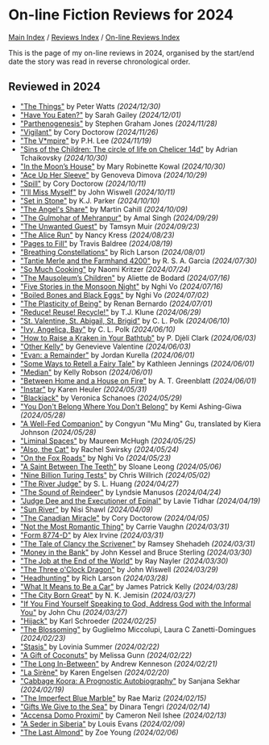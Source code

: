# On-line Fiction Reviews for 2024

[Main Index](../../../README.md) / [Reviews Index](../../README.md) / [On-line Reviews Index](../README.md)

This is the page of my on-line reviews in 2024, organised by the start/end date the story was read in reverse chronological order.

## Reviewed in 2024

- ["The Things"](20241230-Things.md) by Peter Watts *(2024/12/30)*
- ["Have You Eaten?"](20241201-HaveYouEaten.md) by Sarah Gailey *(2024/12/01)*
- ["Parthenogenesis"](20241128-Parthenogenesis.md) by Stephen Graham Jones *(2024/11/28)*
- ["Vigilant"](20241126-Vigilant.md) by Cory Doctorow *(2024/11/26)*
- ["The V\*mpire"](20241119-Vmpire.md) by P.H. Lee *(2024/11/19)*
- ["Sins of the Children: The circle of life on Chelicer 14d"](20241030-SinsChildren.md) by Adrian Tchaikovsky *(2024/10/30)*
- ["In the Moon’s House"](20241030-InMoonHouse.md) by Mary Robinette Kowal *(2024/10/30)*
- ["Ace Up Her Sleeve"](20241029-AceUpHerSleeve.md) by Genoveva Dimova *(2024/10/29)*
- ["Spill"](20241011-Spill.md) by Cory Doctorow *(2024/10/11)*
- ["I’ll Miss Myself"](20241011-IMissMyself.md) by John Wiswell *(2024/10/11)*
- ["Set in Stone"](20241010-SetStone.md) by K.J. Parker *(2024/10/10)*
- ["The Angel's Share"](20241009-AngelShare.md) by Martin Cahill *(2024/10/09)*
- ["The Gulmohar of Mehranpur"](20240929-GulmoharMehranpur.md) by Amal Singh *(2024/09/29)*
- ["The Unwanted Guest"](20240923-UnwantedGuest.md) by Tamsyn Muir *(2024/09/23)*
- ["The Alice Run"](20240823-AliceRun.md) by Nancy Kress *(2024/08/23)*
- ["Pages to Fill"](20240819-PagesToFill.md) by Travis Baldree *(2024/08/19)*
- ["Breathing Constellations"](20240801-BreathingConstellations.md) by Rich Larson *(2024/08/01)*
- ["Tantie Merle and the Farmhand 4200"](20240730-TantieMerleFarmhand4200.md) by R. S. A. Garcia *(2024/07/30)*
- ["So Much Cooking"](20240724-SoMuchCooking.md) by Naomi Kritzer *(2024/07/24)*
- ["The Mausoleum’s Children"](20240716-MausoleumChildren.md) by Aliette de Bodard *(2024/07/16)*
- ["Five Stories in the Monsoon Night"](20240716-FiveStoriesMoonsoonNight.md) by Nghi Vo *(2024/07/16)*
- ["Boiled Bones and Black Eggs"](20240702-BoiledBonesBlackEggs.md) by Nghi Vo *(2024/07/02)*
- ["The Plasticity of Being"](20240701-PlaticityBeing.md) by Renan Bernardo *(2024/07/01)*
- ["Reduce! Reuse! Recycle!"](20240629-ReduceReuseRecycle.md) by T.J. Klune *(2024/06/29)*
- ["St. Valentine, St. Abigail, St. Brigid"](20240610-ValentineAbigailBrigid.md) by C. L. Polk *(2024/06/10)*
- ["Ivy, Angelica, Bay"](20240610-IvyAngelicaBay.md) by C. L. Polk *(2024/06/10)*
- ["How to Raise a Kraken in Your Bathtub"](20240603-RaiseKrakenBathtub.md) by P. Djèlí Clark *(2024/06/03)*
- ["Other Kelly"](20240603-OtherKelly.md) by Genevieve Valentine *(2024/06/03)*
- ["Evan: a Remainder"](20240601-EvanRemainder.md) by Jordan Kurella *(2024/06/01)*
- ["Some Ways to Retell a Fairy Tale"](20240601-WaysRetellFairyTale.md) by Kathleen Jennings *(2024/06/01)*
- ["Median"](20240601-Median.md) by Kelly Robson *(2024/06/01)*
- ["Between Home and a House on Fire"](20240601-BetweenHomeHouseFire.md) by A. T. Greenblatt *(2024/06/01)*
- ["Instar"](20240531-Instar.md) by Karen Heuler *(2024/05/31)*
- ["Blackjack"](20240529-Blackjack.md) by Veronica Schanoes *(2024/05/29)*
- ["You Don't Belong Where You Don't Belong"](20240528-YouDontBelong.md) by Kemi Ashing-Giwa *(2024/05/28)*
- ["A Well-Fed Companion"](20240528-WellFedCompanion.md) by Congyun "Mu Ming" Gu, translated by Kiera Johnson *(2024/05/28)*
- ["Liminal Spaces"](20240525-LiminalSpaces.md) by Maureen McHugh *(2024/05/25)*
- ["Also, the Cat"](20240524-AlsoTheCat.md) by Rachel Swirsky *(2024/05/24)*
- ["On the Fox Roads"](20240523-FoxRoads.md) by Nghi Vo *(2024/05/23)*
- ["A Saint Between The Teeth"](20240506-SaintBetweenTeeth.md) by Sloane Leong *(2024/05/06)*
- ["Nine Billion Turing Tests"](20240502-NineBillionTuringTests.md) by Chris Willrich *(2024/05/02)*
- ["The River Judge"](20240427-RiverJudge.md) by S. L. Huang *(2024/04/27)*
- ["The Sound of Reindeer"](20240424-SoundReindeer.md) by Lyndsie Manusos *(2024/04/24)*
- ["Judge Dee and the Executioner of Epinal"](20240419-JudgeDeeExecutionerEpinal.md) by Lavie Tidhar *(2024/04/19)*
- ["Sun River"](20240409-SunRiver.md) by Nisi Shawl *(2024/04/09)*
- ["The Canadian Miracle"](20240405-CanadianMiracle.md) by Cory Doctorow *(2024/04/05)*
- ["Not the Most Romantic Thing"](20240331-NotMostRomanticThing.md) by Carrie Vaughn *(2024/03/31)*
- ["Form 8774-D"](20240331-Form8774D.md) by Alex Irvine *(2024/03/31)*
- ["The Tale of Clancy the Scrivener"](20240331-ClancyScrivener.md) by Ramsey Shehadeh *(2024/03/31)*
- ["Money in the Bank"](20240330-MoneyBank.md) by John Kessel and Bruce Sterling *(2024/03/30)*
- ["The Job at the End of the World"](20240330-JobEndWorld.md) by Ray Nayler *(2024/03/30)*
- ["The Three o'Clock Dragon"](20240329-ThreeOClockDragon.md) by John Wiswell *(2024/03/29)*
- ["Headhunting"](20240328-Headhunting.md) by Rich Larson *(2024/03/28)*
- ["What It Means to Be a Car"](20240328-MeansToBeACar.md) by James Patrick Kelly *(2024/03/28)*
- ["The City Born Great"](20240327-CityBornGreat.md) by N. K. Jemisin *(2024/03/27)*
- ["If You Find Yourself Speaking to God, Address God with the Informal You"](20240327-SpeakingToGodInformalYou.md) by John Chu *(2024/03/27)*
- ["Hijack"](20240225-Hijack.md) by Karl Schroeder *(2024/02/25)*
- ["The Blossoming"](20240223-Blossoming.md) by Guglielmo Miccolupi, Laura C Zanetti-Domingues *(2024/02/23)*
- ["Stasis"](20240222-Statis.md) by Lovinia Summer *(2024/02/22)*
- ["A Gift of Coconuts"](20240222-GiftCoconuts.md) by Melissa Gunn *(2024/02/22)*
- ["The Long In-Between"](20240221-LongInBetween.md) by Andrew Kenneson *(2024/02/21)*
- ["La Sirène"](20240220-LaSirene.md) by Karen Engelsen *(2024/02/20)*
- ["Cabbage Koora: A Prognostic Autobiography"](20240219-CabbageKoora.md) by Sanjana Sekhar *(2024/02/19)*
- ["The Imperfect Blue Marble"](20240215-ImperfectBlueMarble.md) by Rae Mariz *(2024/02/15)*
- ["Gifts We Give to the Sea"](20240214-GiftsWeGiveToTheSea.md) by Dinara Tengri *(2024/02/14)*
- ["Accensa Domo Proximi"](20240213-AccensaDomoProximi.md) by Cameron Neil Ishee *(2024/02/13)*
- ["A Seder in Siberia"](20240209-SederSiberia.md) by Louis Evans *(2024/02/09)*
- ["The Last Almond"](20240206-LastAlmond.md) by Zoe Young *(2024/02/06)*
